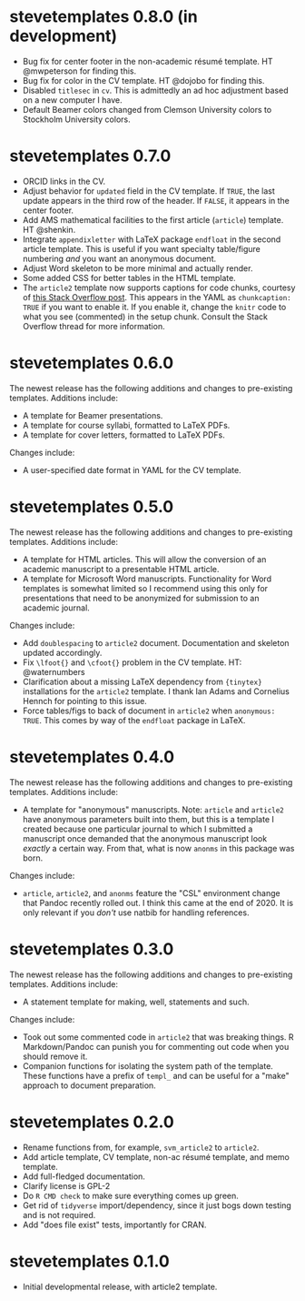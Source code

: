 # stevetemplates 0.8.0 (in development)


- Bug fix for center footer in the non-academic résumé template. HT @mwpeterson for finding this.
- Bug fix for color in the CV template. HT @dojobo for finding this.
- Disabled `titlesec` in `cv`. This is admittedly an ad hoc adjustment based on a new computer I have.
- Default Beamer colors changed from Clemson University colors to Stockholm University colors.

# stevetemplates 0.7.0


- ORCID links in the CV.
- Adjust behavior for `updated` field in the CV template. If `TRUE`, the last update appears in the third row of the header. If `FALSE`, it appears in the center footer.
- Add AMS mathematical facilities to the first article (`article`) template. HT @shenkin.
- Integrate `appendixletter` with LaTeX package `endfloat` in the second article template. This is useful if you want specialty table/figure numbering *and* you want an anonymous document.
- Adjust Word skeleton to be more minimal and actually render.
- Some added CSS for better tables in the HTML template.
- The `article2` template now supports captions for code chunks, courtesy of [this Stack Overflow post](https://stackoverflow.com/questions/50702942/does-rmarkdown-allow-captions-and-references-for-code-chunks). This appears in the YAML as `chunkcaption: TRUE` if you want to enable it. If you enable it, change the `knitr` code to what you see (commented) in the setup chunk. Consult the Stack Overflow thread for more information.

# stevetemplates 0.6.0


The newest release has the following additions and changes to pre-existing templates. Additions include:

- A template for Beamer presentations.
- A template for course syllabi, formatted to LaTeX PDFs.
- A template for cover letters, formatted to LaTeX PDFs.

Changes include:

- A user-specified date format in YAML for the CV template.


# stevetemplates 0.5.0


The newest release has the following additions and changes to pre-existing templates. Additions include:

- A template for HTML articles. This will allow the conversion of an academic manuscript to a presentable HTML article.
- A template for Microsoft Word manuscripts. Functionality for Word templates is somewhat limited so I recommend using this only for presentations that need to be anonymized for submission to an academic journal.

Changes include:

- Add `doublespacing` to `article2` document. Documentation and skeleton updated accordingly.
- Fix `\lfoot{}` and `\cfoot{}` problem in the CV template. HT: @waternumbers
- Clarification about a missing LaTeX dependency from `{tinytex}` installations for the `article2` template. I thank Ian Adams and Cornelius Hennch for pointing to this issue.
- Force tables/figs to back of document in `article2` when `anonymous: TRUE`. This comes by way of the `endfloat` package in LaTeX.


# stevetemplates 0.4.0


The newest release has the following additions and changes to pre-existing templates. Additions include:

- A template for "anonymous" manuscripts. Note: `article` and `article2` have anonymous parameters built into them, but this is a template I created because one particular journal to which I submitted a manuscript once demanded that the anonymous manuscript look *exactly* a certain way. From that, what is now `anonms` in this package was born.

Changes include:

- `article`, `article2`, and `anonms` feature the "CSL" environment change that Pandoc recently rolled out. I think this came at the end of 2020. It is only relevant if you *don't* use natbib for handling references.

# stevetemplates 0.3.0


The newest release has the following additions and changes to pre-existing templates. Additions include:

- A statement template for making, well, statements and such.

Changes include:

- Took out some commented code in `article2` that was breaking things. R Markdown/Pandoc can punish you for commenting out code when you should remove it.
- Companion functions for isolating the system path of the template. These functions have a prefix of `templ_` and can be useful for a "make" approach to document preparation.


# stevetemplates 0.2.0


- Rename functions from, for example, `svm_article2` to `article2`.
- Add article template, CV template, non-ac résumé template, and memo template.
- Add full-fledged documentation.
- Clarify license is GPL-2
- Do `R CMD check` to make sure everything comes up green.
- Get rid of `tidyverse` import/dependency, since it just bogs down testing and is not required.
- Add "does file exist" tests, importantly for CRAN.

# stevetemplates 0.1.0


- Initial developmental release, with article2 template.
